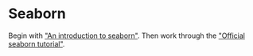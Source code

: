 # Seaborn

Begin with ["An introduction to seaborn"](https://seaborn.pydata.org/introduction.html#introduction).
Then work through the ["Official seaborn tutorial"](https://seaborn.pydata.org/tutorial.html).


```python

```
